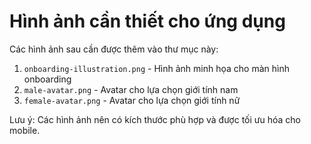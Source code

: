 # Hình ảnh cần thiết cho ứng dụng

Các hình ảnh sau cần được thêm vào thư mục này:

1. `onboarding-illustration.png` - Hình ảnh minh họa cho màn hình onboarding
2. `male-avatar.png` - Avatar cho lựa chọn giới tính nam
3. `female-avatar.png` - Avatar cho lựa chọn giới tính nữ

Lưu ý: Các hình ảnh nên có kích thước phù hợp và được tối ưu hóa cho mobile. 